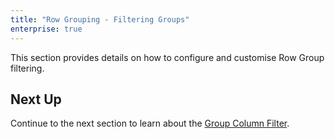 ```yaml
---
title: "Row Grouping - Filtering Groups"
enterprise: true
---
```


This section provides details on how to configure and customise Row Group filtering.

## Next Up

Continue to the next section to learn about the [Group Column Filter](../grouping-column-filter/).
